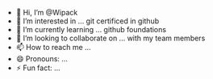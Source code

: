 - 👋 Hi, I’m @Wipack
- 👀 I’m interested in ... git certificed in github
- 🌱 I’m currently learning ... github foundations
- 💞️ I’m looking to collaborate on ... with my team members 
- 📫 How to reach me ... 
- 😄 Pronouns: ...
- ⚡ Fun fact: ... 

<!---
Wipack/Wipack is a ✨ special ✨ repository because its `README.md` (this file) appears on your GitHub profile.
You can click the Preview link to take a look at your changes.
--->

